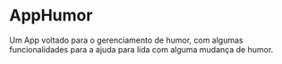 # AppHumor
Um App voltado para o gerenciamento de humor, com algumas funcionalidades para a ajuda para lida com alguma mudança de humor.